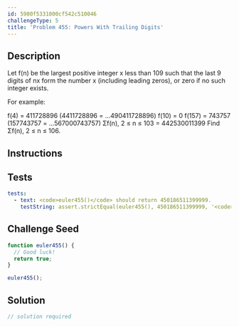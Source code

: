 ```yaml
---
id: 5900f5331000cf542c510046
challengeType: 5
title: 'Problem 455: Powers With Trailing Digits'
---
```


## Description
<section id='description'>
Let f(n) be the largest positive integer x less than 109 such that the last 9 digits of nx form the number x (including leading zeros), or zero if no such integer exists.

For example:

f(4) = 411728896 (4411728896 = ...490411728896)
f(10) = 0
f(157) = 743757 (157743757 = ...567000743757)
Σf(n), 2 ≤ n ≤ 103 = 442530011399
Find Σf(n), 2 ≤ n ≤ 106.
</section>

## Instructions
<section id='instructions'>

</section>

## Tests
<section id='tests'>

```yml
tests:
  - text: <code>euler455()</code> should return 450186511399999.
    testString: assert.strictEqual(euler455(), 450186511399999, '<code>euler455()</code> should return 450186511399999.');

```

</section>

## Challenge Seed
<section id='challengeSeed'>

<div id='js-seed'>

```js
function euler455() {
  // Good luck!
  return true;
}

euler455();
```

</div>



</section>

## Solution
<section id='solution'>

```js
// solution required
```
</section>

